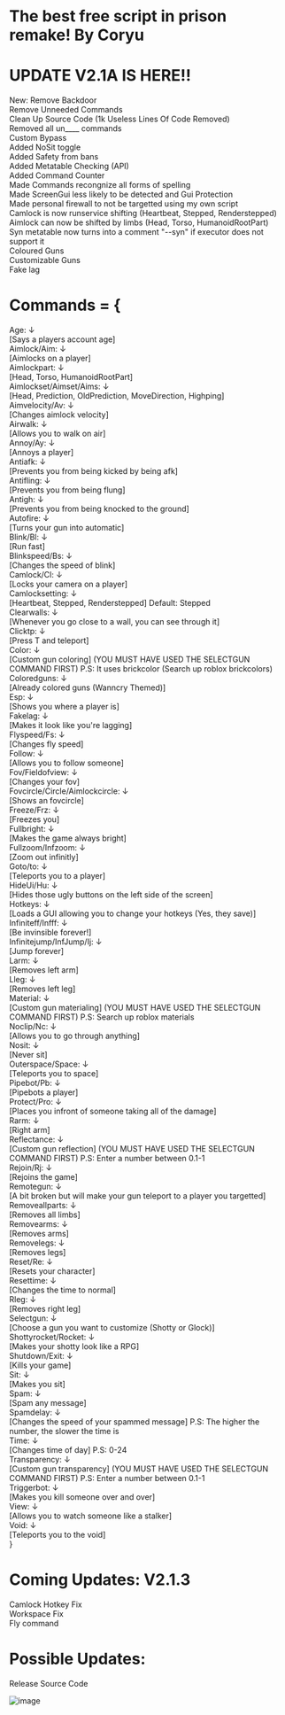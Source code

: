 # The best free script in prison remake! By Coryu

# UPDATE V2.1A IS HERE!!
  New:
      Remove Backdoor<br />
      Remove Unneeded Commands<br />
      Clean Up Source Code (1k Useless Lines Of Code Removed)<br />
      Removed all un____ commands<br />
      Custom Bypass<br />
      Added NoSit toggle<br />
      Added Safety from bans<br />
      Added Metatable Checking (API)<br />
      Added Command Counter<br />
      Made Commands recongnize all forms of spelling<br />
      Made ScreenGui less likely to be detected and Gui Protection<br />
      Made personal firewall to not be targetted using my own script<br />
      Camlock is now runservice shifting (Heartbeat, Stepped, Renderstepped)<br />
      Aimlock can now be shifted by limbs (Head, Torso, HumanoidRootPart)<br />
      Syn metatable now turns into a comment "--syn" if executor does not support it<br />
      Coloured Guns<br />
      Customizable Guns<br />
      Fake lag<br />

# Commands = { <br />
  Age: ↓<br />[Says a players account age]<br />
  Aimlock/Aim: ↓<br />[Aimlocks on a player]<br />
  Aimlockpart: ↓<br /> [Head, Torso, HumanoidRootPart]<br />
  Aimlockset/Aimset/Aims: ↓<br /> [Head, Prediction, OldPrediction, MoveDirection, Highping]<br />
  Aimvelocity/Av: ↓<br /> [Changes aimlock velocity]<br />
  Airwalk: ↓<br /> [Allows you to walk on air]<br />
  Annoy/Ay: ↓<br /> [Annoys a player]<br />
  Antiafk: ↓<br /> [Prevents you from being kicked by being afk]<br />
  Antifling: ↓<br /> [Prevents you from being flung]<br />
  Antigh: ↓<br /> [Prevents you from being knocked to the ground]<br />
  Autofire: ↓<br /> [Turns your gun into automatic]<br />
  Blink/Bl: ↓<br /> [Run fast]<br />
  Blinkspeed/Bs: ↓<br /> [Changes the speed of blink]<br />
  Camlock/Cl: ↓<br /> [Locks your camera on a player]<br />
  Camlocksetting: ↓<br /> [Heartbeat, Stepped, Renderstepped] Default: Stepped<br />
  Clearwalls: ↓<br /> [Whenever you go close to a wall, you can see through it]<br />
  Clicktp: ↓<br /> [Press T and teleport]<br />
  Color: ↓<br /> [Custom gun coloring] (YOU MUST HAVE USED THE SELECTGUN COMMAND FIRST) P.S: It uses brickcolor (Search up roblox brickcolors)<br />
  Coloredguns: ↓<br /> [Already colored guns (Wanncry Themed)]<br />
  Esp: ↓<br /> [Shows you where a player is]<br />
  Fakelag: ↓<br /> [Makes it look like you're lagging]<br />
  Flyspeed/Fs: ↓<br /> [Changes fly speed]<br />
  Follow: ↓<br /> [Allows you to follow someone]<br />
  Fov/Fieldofview: ↓<br /> [Changes your fov]<br />
  Fovcircle/Circle/Aimlockcircle: ↓<br /> [Shows an fovcircle]<br />
  Freeze/Frz: ↓<br /> [Freezes you]<br />
  Fullbright: ↓<br /> [Makes the game always bright]<br />
  Fullzoom/Infzoom: ↓<br /> [Zoom out infinitly]<br />
  Goto/to: ↓<br /> [Teleports you to a player]<br />
  HideUi/Hu: ↓<br /> [Hides those ugly buttons on the left side of the screen]<br />
  Hotkeys: ↓<br /> [Loads a GUI allowing you to change your hotkeys (Yes, they save)]<br />
  Infiniteff/Infff: ↓<br /> [Be invinsible forever!]<br />
  Infinitejump/InfJump/Ij: ↓<br /> [Jump forever]<br />
  Larm: ↓<br /> [Removes left arm]<br />
  Lleg: ↓<br /> [Removes left leg]<br />
  Material: ↓<br /> [Custom gun materialing] (YOU MUST HAVE USED THE SELECTGUN COMMAND FIRST) P.S: Search up roblox materials<br />
  Noclip/Nc: ↓<br /> [Allows you to go through anything]<br />
  Nosit: ↓<br /> [Never sit]<br />
  Outerspace/Space: ↓<br /> [Teleports you to space]<br />
  Pipebot/Pb: ↓<br /> [Pipebots a player]<br />
  Protect/Pro: ↓<br /> [Places you infront of someone taking all of the damage]<br />
  Rarm: ↓<br /> [Right arm]<br />
  Reflectance: ↓<br /> [Custom gun reflection] (YOU MUST HAVE USED THE SELECTGUN COMMAND FIRST) P.S: Enter a number between 0.1-1<br />
  Rejoin/Rj: ↓<br /> [Rejoins the game]<br />
  Remotegun: ↓<br /> [A bit broken but will make your gun teleport to a player you targetted]<br />
  Removeallparts: ↓<br /> [Removes all limbs]<br />
  Removearms: ↓<br /> [Removes arms]<br />
  Removelegs: ↓<br /> [Removes legs]<br />
  Reset/Re: ↓<br /> [Resets your character]<br />
  Resettime: ↓<br /> [Changes the time to normal]<br />
  Rleg: ↓<br /> [Removes right leg]<br />
  Selectgun: ↓<br /> [Choose a gun you want to customize (Shotty or Glock)]<br />
  Shottyrocket/Rocket: ↓<br /> [Makes your shotty look like a RPG]<br />
  Shutdown/Exit: ↓<br /> [Kills your game]<br />
  Sit: ↓<br /> [Makes you sit]<br />
  Spam: ↓<br /> [Spam any message]<br />
  Spamdelay: ↓<br /> [Changes the speed of your spammed message] P.S: The higher the number, the slower the time is<br />
  Time: ↓<br /> [Changes time of day] P.S: 0-24<br />
  Transparency: ↓<br /> [Custom gun transparency] (YOU MUST HAVE USED THE SELECTGUN COMMAND FIRST) P.S: Enter a number between 0.1-1<br />
  Triggerbot: ↓<br /> [Makes you kill someone over and over]<br />
  View: ↓<br /> [Allows you to watch someone like a stalker]<br />
  Void: ↓<br /> [Teleports you to the void]<br />
}<br />

# Coming Updates: V2.1.3 <br />
  Camlock Hotkey Fix <br />
  Workspace Fix <br />
  Fly command <br />
  
# Possible Updates: <br />
  Release Source Code <br />
  
![image](https://cdn.discordapp.com/attachments/1207947281828024340/1207954472915963924/image.png?ex=65f3fb45&is=65e18645&hm=f1720e2d4d2ef4e0d396948247735eb9320d9afb7f828e80d32a81953ddc5e45&)
